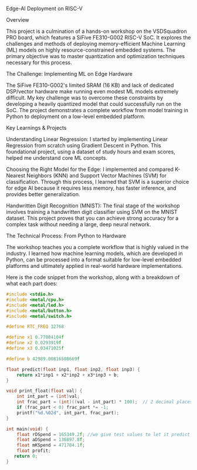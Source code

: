 Edge-AI Deployment on RISC-V

Overview

This project is a culmination of a hands-on workshop on the VSDSquadron PRO board, which features a SiFive FE310-G002 RISC-V SoC. It explores the challenges and methods of deploying memory-efficient Machine Learning (ML) models on highly resource-constrained embedded systems. The primary objective was to master quantization and optimization techniques necessary for this process.

The Challenge: Implementing ML on Edge Hardware

The SiFive FE310-G002's limited SRAM (16 KB) and lack of dedicated DSP/vector hardware make running even modest ML models extremely difficult. My key challenge was to overcome these constraints by developing a heavily quantized model that could successfully run on the SoC. The project demonstrates a complete workflow from model training in Python to deployment on a low-level embedded platform.

Key Learnings & Projects

Understanding Linear Regression: I started by implementing Linear Regression from scratch using Gradient Descent in Python. This foundational project, using a dataset of study hours and exam scores, helped me understand core ML concepts.

Choosing the Right Model for the Edge: I implemented and compared K-Nearest Neighbors (KNN) and Support Vector Machines (SVM) for classification. Through this process, I learned that SVM is a superior choice for edge AI because it requires less memory, has faster inference, and provides better generalization.

Handwritten Digit Recognition (MNIST): The final stage of the workshop involves training a handwritten digit classifier using SVM on the MNIST dataset. This project proves that you can achieve strong accuracy for a complex task without needing a large, deep neural network.

The Technical Process: From Python to Hardware

The workshop teaches you a complete workflow that is highly valued in the industry. I learned how machine learning models, which are developed in Python, can be processed into a format suitable for low-level embedded platforms and ultimately applied in real-world hardware implementations.

Here is the code snippet from the workshop, along with a breakdown of what each part does:

```c
#include <stdio.h>
#include <metal/cpu.h>
#include <metal/led.h>
#include <metal/button.h>
#include <metal/switch.h>

#define RTC_FREQ 32768

#define x1 0.77884104f
#define x2 0.0293919f
#define x3 0.03471025f

#define b 42989.00816508669f

float predict(float inp1, float inp2, float inp3) {
    return x1*inp1 + x2*inp2 + x3*inp3 + b;
}

void print_float(float val) {
    int int_part = (int)val;
    int frac_part = (int)((val - int_part) * 100);  // 2 decimal places
    if (frac_part < 0) frac_part *= -1;
    printf("%d.%02d", int_part, frac_part);
}

int main(void) {
    float rDSpend = 165349.2f; //we give test values to let it predict the results
    float aDSpend = 136897.8f;
    float mKSpend = 471784.1f;
    float profit;
   return 0;
}

